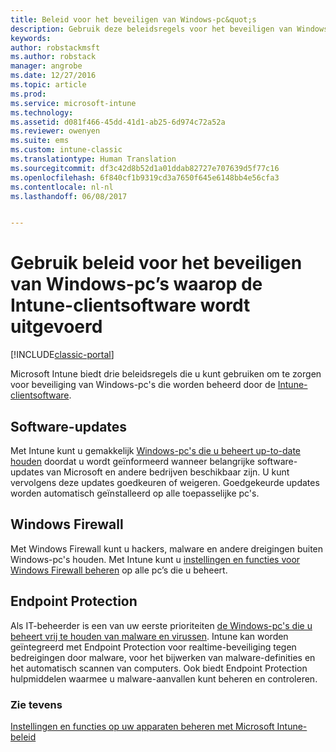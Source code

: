 ```yaml
---
title: Beleid voor het beveiligen van Windows-pc&quot;s
description: Gebruik deze beleidsregels voor het beveiligen van Windows-pc&quot;s wanneer deze worden beheerd door de Intune-clientsoftware.
keywords: 
author: robstackmsft
ms.author: robstack
manager: angrobe
ms.date: 12/27/2016
ms.topic: article
ms.prod: 
ms.service: microsoft-intune
ms.technology: 
ms.assetid: d081f466-45dd-41d1-ab25-6d974c72a52a
ms.reviewer: owenyen
ms.suite: ems
ms.custom: intune-classic
ms.translationtype: Human Translation
ms.sourcegitcommit: df3c42d8b52d1a01ddab82727e707639d5f77c16
ms.openlocfilehash: 6f840cf1b9319cd3a7650f645e6148bb4e56cfa3
ms.contentlocale: nl-nl
ms.lasthandoff: 06/08/2017


---
```


# <a name="use-policies-to-help-protect-windows-pcs-that-run-the-intune-client-software"></a>Gebruik beleid voor het beveiligen van Windows-pc’s waarop de Intune-clientsoftware wordt uitgevoerd

[!INCLUDE[classic-portal](../includes/classic-portal.md)]

Microsoft Intune biedt drie beleidsregels die u kunt gebruiken om te zorgen voor beveiliging van Windows-pc's die worden beheerd door de [Intune-clientsoftware](manage-windows-pcs-with-microsoft-intune.md).


## <a name="software-updates"></a>Software-updates

Met Intune kunt u gemakkelijk [Windows-pc's die u beheert up-to-date houden](keep-windows-pcs-up-to-date-with-software-updates-in-microsoft-intune.md) doordat u wordt geïnformeerd wanneer belangrijke software-updates van Microsoft en andere bedrijven beschikbaar zijn. U kunt vervolgens deze updates goedkeuren of weigeren. Goedgekeurde updates worden automatisch geïnstalleerd op alle toepasselijke pc's.

## <a name="windows-firewall"></a>Windows Firewall

Met Windows Firewall kunt u hackers, malware en andere dreigingen buiten Windows-pc's houden. Met Intune kunt u [instellingen en functies voor Windows Firewall beheren](help-protect-windows-pcs-using-windows-firewall-policies-in-microsoft-intune.md) op alle pc’s die u beheert.

## <a name="endpoint-protection"></a>Endpoint Protection

Als IT-beheerder is een van uw eerste prioriteiten [de Windows-pc's die u beheert vrij te houden van malware en virussen](help-secure-windows-pcs-with-endpoint-protection-for-microsoft-intune.md). Intune kan worden geïntegreerd met Endpoint Protection voor realtime-beveiliging tegen bedreigingen door malware, voor het bijwerken van malware-definities en het automatisch scannen van computers. Ook biedt Endpoint Protection hulpmiddelen waarmee u malware-aanvallen kunt beheren en controleren.



### <a name="see-also"></a>Zie tevens
[Instellingen en functies op uw apparaten beheren met Microsoft Intune-beleid](manage-settings-and-features-on-your-devices-with-microsoft-intune-policies.md)

